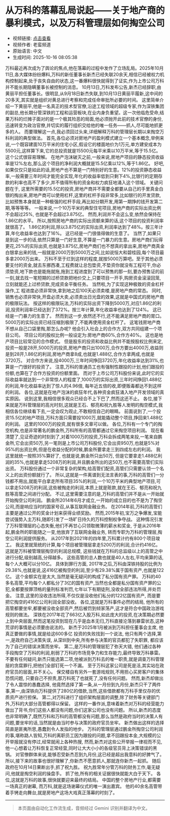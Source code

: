 # 从万科的落幕乱局说起——关于地产商的暴利模式，以及万科管理层如何掏空公司

- 视频链接: [点击查看](https://youtu.be/2HlM7rnqdrs?si=whg4zxmG6s-KX__Z)
- 视频作者: 老蛮频道
- 原始语言: 中文
- 生成时间: 2025-10-16 08:05:38

万科最近再次成为了舆论的焦点,他在落幕的过程中发作了立场乱局。2025年10月11日,各大媒体纷纷爆料,万科的新任董事长新杰已经失联20余天,相信已经被权力机构控制起来,处于丧失自由的状态,这一番爆料很快就得到了证实,作为上市公司万科并不能长期隐瞒董事长被控制的消息。
10月13日,万科发布公告,新杰已经辞职,由黄丽平担任董事长。很明显,从9月18日新杰失联,到10月13日黄丽平履新,这中间的20多天,其实就是组织对黄总进行考察和完成任命审批所必要的时间。
这里简单介绍一下黄丽平,他是一名真正的技术型官僚,沿途工程领域的超级专家,作为深铁集团的副总,他长期分管深铁的工程和运营板块,在业内身负重望。这一次他临危受命,结果万科的烂摊子面对的是一个极其险恶的局面,他必须抛开此前的技术官僚的身份,迅速转变为政治官僚,并切实的履行组织交给他的唯一任务——抓人,尽可能地抓更多的人。
而要理解这一点,我必须回过头来,详细解释万科的管理层长期以来掏空万科利润的典型做法。
首先,各位必须对房地产的盈利模式建立一个基本概念,举例来说,一个既容建面10万平米的住宅小区,假设它的楼面地价为1万元,单方建安成本为5500元,这样算下来,它的总投资就是15500元每平米乘以10万平米,等于15.5亿。
这个公式很容易理解。 在地产泡沫破灭之前,一般来说,房地产项目的静态投资收益率是12%左右,那么这个项目的净利润大概就是15.5亿乘以12%,等于1.86亿。
好吧,如果仅仅只是如此的话,房地产也不算是一门特别好的生意。12%的投资静态收益率,一般需要三年时间才能完全实现,年化的收益率低到只剩下4%,比银行的定期存款的利率也高不了多少,并不值得所有的资金和权力疯狂地涌入这个领域。
关键问题在于, 这里所需要的15.5亿的投资,房地产商并不需要全都要从自己的手里真金白银的掏出来,房地产商可以使用杠杆,这里的杠杆手段非常多,比如银行的开发贷款, 比如预售本身就是一种极强的杠杆手段,再比如分期开发,用第一期挣的钱开发第二期,等等等等。
一般来说,一个10万平米的典型住宅项目,房地产商的实际出资比例不会超过25%, 也就是不会超过3.875亿。 然而,利润并不会这么变,依然会保持在1.86亿的水平。
所以,按照房地产商的实际出资额来算的话,这个项目的投资利润率就很高了。 1.86亿的利润,除以3.875亿的实际出资,利润率达到了48%。按三年计算,年化收益率也达到了16%。 这已经是一门很值得做的生意了。
当然了,如果只是到这一步的话,依然只算是一门好生意,不算是一门暴力的生意。房地产商们玩得更花,25%的实际出资,也就是3.875亿,房地产商们也不想真的拿出来,房地产商真金白银拿出来的钱,一般就是2000万到5000万之间,比如说恒大和碧桂园,每个项目最多拿2000万出来。
万科不至于烂到这样的程度,就按5000万算吧。至于其他必须要支付的资金,就去东挪西凑,工程费就让总包垫资,不垫资你就没有工程可干,你必须垫资,地下款也是能拖就拖,拖到工程进度到了可以预售的那一刻,要办预售证的前一刻,就去找一笔短期的过桥贷款把地价交上,只要项目一开手,购房资金滚滚回笼,立刻就能还上过桥贷款,完成资金平衡任务。
当然啦,为了实现这种极致的资金杠杆操作,工 程进度必须非常快,拿到地之后100天必须卖楼,是房地产商的常态。 同时,销售也必须非常快,开盘必须大卖,必须卖出日光盘的效果,这就是中国式的房地产商的极限玩法。
按这样的极限玩法,万科的实际出资下降到5000万,对应1.86亿的利润,投资利润率已经达到了372%。按三年计算,年化收益率也达到了124%。 这已经是一门暴力的生意了。 然而到这一步,依然还不行,还不能满足房地产商的胃口。
5000万的实际出资已经压缩到极限了,不能再使用资金杠杆了。 这笔钱房地产商不想从自己口袋里掏,那怎么办呢? 他会引入社会上的合作方,双方共同组建一个项目公司。 项目公司的股权比例一般设定为:房地产商60%,合作方40%。 这也是地产项目比较常见的合作模式。
但是股东的投资和收益比例并不能按股权比例来定, 投资一般是28开,5000万的投资,房地产商只出1000万,合作方要出4000万,收益则是到28开,1.86亿的利润,房地产商拿8成,也就是1.488亿,合作方拿两成,也就是3720万。 对合作方来说,投4000万,三年时间挣回3720万,年化收益率达到31%,也算是一门很好的投资了。
注意,万科的普通员工也有强制性跟投的计划,他们跟投的份额,也算在了合作方投资的份额里面。 而对于上市公司万科股份来说,此时它的实际收益率就达到一个非常惊人的程度了,1000万的实际出资,三年时间挣回1.488亿的利润,年化收益率达到了惊人的4.96倍, 每年近五倍的收,即便贩毒都达不到这样的利润。
各位,这就是在地产泡沫的疯狂年代,各种资金疯狂涌入地产开发领域的真实原因。 说到这里,我相信很多观众已经合不上下巴了,然而这还不止。 各位,接下来就是万科管理层的高光时刻,这就是王石、郁亮和祝九胜等人发明的掏空模式,我相信各位继续看下去,一定会叹为观止,不敢相信自己的眼睛。
前面说到了,一个投资15.5亿的地产项目,万科方面只需要投1000万,就能撬动整个项目,挣回来1.488亿的利润。 这里的1000万的投资,就有很多文章可以做。 各位,万科有一个专门的掏空机构,也是非常著名的鹏金所,万科所有的高管都通过它来掏空项目利润。
现在看清楚了,见证奇迹的时刻到了,对着1000万的投资,万科会拆成两笔来投,一笔来自鹏金所,它会出资50万,另一笔则是上市公司万科股份,它会出资950万,也就是5%对95%的出资比例,但是在收益分配的时候,鹏金所要拿走三到四成左右的利润。
我这里就统一按照35%算好了, 也就是说,鹏金所只出50万, 但是它要拿走1.488亿利润的35%,也就是拿走5208万的利润,并且鹏金所出的这50万,也不需要高管们实际出资。 万科股份通过一个非常复杂的架构,给高管们配资,高管们只需要认领一个名义上的出资份额就行了。
所以,这就是一件离谱到无法言表的事,万科的高管们一分钱都不用出,就能平白拿走所有项目35%的利润,一个10万平米的典型地产项目,可以拿走5208万的利润,这些被掏走的利润,本质上就是赃款,就在王石、郁亮和祝九胜等高管之间进行分配。
不过,这里需要注意的是,万科的高管们并不是从一开始就开始掏空公司利润。 鹏金所2014年6月才成立,一开始的成立目的也不是为了掏空公司,而是响应当时的国家号召,从事互联网金融业务。 在2014年前,万科的高管们主要是通过公开的奖金计划来获得业绩奖励。
然而,2015年初,宝万之争爆发,宝能尝试强势入主万科,随即引发了一场旷日持久的万科控制权争夺战。 这种情况引发了万科管理层的心态失衡,他们不再甘心只领取微薄的薪水和奖金, 于是从2016年起,鹏金所的职能随之一变,他放弃了互联网金融业务, 转而专职为万科的管理层,掏空公司利润提供服务。
从2017年到2021年的四年里,万科累计约有800个项目竣工。 我这里就笼统的计算,每个项目被管理层拿走5200万的利润,合计约416亿。 这就是万科被管理层掏空的利润总规模, 这些钱就在万科的总监级以上的高管之中进行分配,级别越高,分得越多。 这些高管的总人数也就是40人左右,平均来算的话,每个人大概可以分10亿。
具体到罪行方面, 2017年之后,万科由深铁持股的比例为29.38%,也就是说,这416亿被掏空的利润,至少有29.38%属于国有资产,也就是122亿。 这个金额实在是太大,当然是毫无疑问的构成了私分国有资产罪。 万科的40多名高管,平均每个人都私分了3亿的国有资产,当然也全都是私分国有资产罪的公犯,全都要按罪顶格的量刑标准判罚,七年以下有期徒刑,没收全部违法所得,并处罚金。
注意,这里的没收违法所得,不仅仅是没收他们私分的122亿国有资产, 而是要把它掏空的416亿公司利润全部没收。 各位,这就是万科事件必然的结局, 他所有的高管都要坐牢,都要被没收全部资产,然后被罚到倾家荡产,这才是符合中国政治游戏规则的做法。
深铁在2017年花了663亿入股万科,如此庞大的投资,在决策期必然要上到中央层面,然而这笔投资到现在几乎是血本无归,万科直接沦落到暴雷状态,这种荒谬的事情是必须要由说法的。 新杰于2025年1月被派到万科担任董事会主席, 他真正要做的事情,就是给这600多亿 投资的失败找到一个说法, 他只有两个选择,第一,是政府自己决策失误, 从深圳到中央,所有参与决策的官员都犯了失职罪, 都应该为了自己的错误决策而坐牢。
第二,是万科的管理层犯了弥天大错, 他们通过各种手段掏空了万科的利润,削弱了万科的市场竞争力和生存能力,最终导致万科暴雷。 不要有任何疑问,新杰只能选第二项,他被派到万科去的唯一职责,就是调查万科管理层的贪腐罪行,把他们全部钉死一个不漏。
至于万科这家公司是死是活,其实站在政府官员的层面,并不关心。 保交楼自有另外一套游戏规则,不用担心买房客户的集体恐慌问题, 只要自己不担责,那万科死了也就死了,没有任何问题。 然而,新杰却做出了令人震惊的愚蠢选择, 他竟然选择了第一条,从一月份到九月份,新杰只干了两件事,第一,由深铁向万科提供了280亿的借款,当然,这些借款都有万科手里仅存的优质资产进行担保。
第二,对万科进行了组织架构层面的调整,除了财务等关键部门外,万科的大部分高管都得以保留。 这样的一番作派,意味着新杰对万科的经营能力做出了背书,你们这些人都没有问题,你们这家公司也没有问题。 所以,新杰的态度也非常明确了,既然万科和万科的高管都没有问题,那么当然是政府当时的决策人有问题,要坐牢的话,当然就是由当时参与决策的政府官员坐牢。
新杰做出这样的选择简直是匪夷所思,愚蠢到令人发指的地步。 万科的管理层通过鹏金所掏空公司利润的事,堪称路人皆知,万科的离职员工因为跟投的问题,拿不回跟投本金,大规模的公开举报就没有停过,经常就闹上各种热搜, 然而,新杰对这些公开举报一律视而不见, 他一心想着让万科恢复正常经营,同时让大大小小的各级官员背上决策错误的黑锅。
对官僚群体来说,能够忍受新杰忍到九月份,这已经是超出我意料的好脾气了。 所以,接下来的故事也很好理解了,你新杰不愿意抓人,那就连你新杰一起抓。 随后政府在10月14日果断出手,抓了祝九胜。 祝九胜常年分管万科的财务工作,毫无疑问,他就是掏空利润的操盘手。
抓了他,所有的相关证据很快就能大白于天下。 各位,这就是万科的故事,很快就要迎来最终的结局。 中国的整个房地产行业,都需要一场真正的谢幕, 而万科,就是这场谢幕仪式的唯一演出嘉宾。 他的40余名高管带着手铐走向舞台,就是房地产这场大戏真正落幕的时刻了。

---

> 本页面由自动化工作流生成，音频经过 Gemini 识别并翻译为中文。
